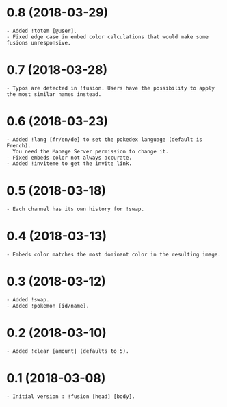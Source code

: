 # 0.8 (2018-03-29)
    - Added !totem [@user].
    - Fixed edge case in embed color calculations that would make some fusions unresponsive.

# 0.7 (2018-03-28)
    - Typos are detected in !fusion. Users have the possibility to apply the most similar names instead.

# 0.6 (2018-03-23)
    - Added !lang [fr/en/de] to set the pokedex language (default is French).
      You need the Manage Server permission to change it.
    - Fixed embeds color not always accurate.
    - Added !inviteme to get the invite link.

# 0.5 (2018-03-18)
    - Each channel has its own history for !swap.

# 0.4 (2018-03-13)
	- Embeds color matches the most dominant color in the resulting image.

# 0.3 (2018-03-12)
	- Added !swap.
	- Added !pokemon [id/name].

# 0.2 (2018-03-10)
	- Added !clear [amount] (defaults to 5).
	
# 0.1 (2018-03-08)
	- Initial version : !fusion [head] [body].